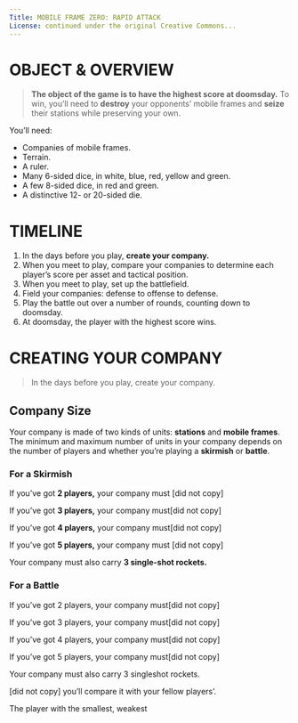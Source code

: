 ```yaml
---
Title: MOBILE FRAME ZERO: RAPID ATTACK
License: continued under the original Creative Commons...
---
```


OBJECT & OVERVIEW
=================

> **The object of the game is to have the highest score at doomsday.** To win, you’ll need to **destroy** your opponents’ mobile frames and **seize** their stations while preserving your own.

You’ll need:

+ Companies of mobile frames.
+ Terrain.
+ A ruler.
+ Many 6-sided dice, in white, blue, red, yellow and green.
+ A few 8-sided dice, in red and green.
+ A distinctive 12- or 20-sided die.

<!-- 57 -->



TIMELINE
=================

1. In the days before you play, **create your company.**
2. When you meet to play, compare your companies to determine each player’s score per asset and tactical position.
3. When you meet to play, set up the battlefield.
4. Field your companies: defense to offense to defense.
5. Play the battle out over a number of rounds, counting down to doomsday.
6. At doomsday, the player with the highest score wins.

<!-- 58 -->



CREATING YOUR COMPANY
=====================

> In the days before you play, create your company.

Company Size
------------

Your company is made of two kinds of units: **stations** and **mobile frames**. The minimum and maximum number of units in your company depends on the number of players and whether you’re playing a **skirmish** or **battle**.

<!-- 59 -->



### For a **Skirmish** ###

If you’ve got **2 players,** your company must [did not copy]

If you’ve got **3 players,** your company must[did not copy]

If you’ve got **4 players,** your company must[did not copy]

If you’ve got **5 players,** your company must [did not copy]

Your company must also carry **3 single-shot rockets.**


### For a **Battle** ####

If you’ve got 2 players, your company must[did not copy]

If you’ve got 3 players, your company must[did not copy]

If you’ve got 4 players, your company must[did not copy]

If you’ve got 5 players, your company must[did not copy]

Your company must also carry 3 singleshot rockets.

[did not copy] you’ll compare it with your fellow players’.

The player with the smallest, weakest

<!--  60 -->


